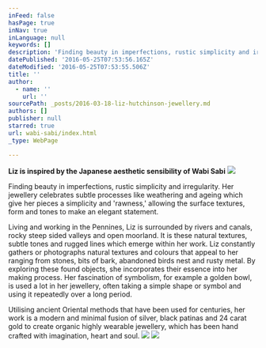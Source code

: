 ```yaml
---
inFeed: false
hasPage: true
inNav: true
inLanguage: null
keywords: []
description: 'Finding beauty in imperfections, rustic simplicity and irregularity. Her jewellery celebrates subtle processes like weathering and ageing which give her pieces a simplicity and ‘rawness,’ allowing the surface textures, form and tones to make an elegant statement. '
datePublished: '2016-05-25T07:53:56.165Z'
dateModified: '2016-05-25T07:53:55.506Z'
title: ''
author:
  - name: ''
    url: ''
sourcePath: _posts/2016-03-18-liz-hutchinson-jewellery.md
authors: []
publisher: null
starred: true
url: wabi-sabi/index.html
_type: WebPage

---
```

**Liz is inspired by the Japanese aesthetic sensibility of Wabi Sabi**
![](https://s3-us-west-2.amazonaws.com/the-grid-img/p/88236f5550dc7030cc3c7ea758a96e9dcae35bf7.jpg)

Finding beauty in imperfections, rustic simplicity and irregularity. Her jewellery celebrates subtle processes like weathering and ageing which give her pieces a simplicity and 'rawness,' allowing the surface textures, form and tones to make an elegant statement. 

Living and working in the Pennines, Liz is surrounded by rivers and canals, rocky steep sided valleys and open moorland. It is these natural textures, subtle tones and rugged lines which emerge within her work. Liz constantly gathers or photographs natural textures and colours that appeal to her ranging from stones, bits of bark, abandoned birds nest and rusty metal. By exploring these found objects, she incorporates their essence into her making process. Her fascination of symbolism, for example a golden bowl, is used a lot in her jewellery, often taking a simple shape or symbol and using it repeatedly over a long period. 

Utilising ancient Oriental methods that have been used for centuries, her work is a modern and minimal fusion of silver, black patinas and 24 carat gold to create organic highly wearable jewellery, which has been hand crafted with imagination, heart and soul.
![](https://the-grid-user-content.s3-us-west-2.amazonaws.com/8a42dd0b-83ba-4f57-81b8-44eca441b59b.jpg)
![](https://the-grid-user-content.s3-us-west-2.amazonaws.com/8dc6b649-419a-423f-904e-b5a40cbc05c2.jpg)